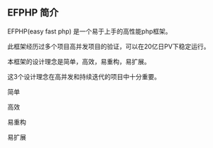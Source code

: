 
## EFPHP 简介

EFPHP(easy fast php) 是一个易于上手的高性能php框架。

此框架经历过多个项目高并发项目的验证，可以在20亿日PV下稳定运行。

本框架的设计理念是简单，高效，易重构，易扩展。

这3个设计理念在高并发和持续迭代的项目中十分重要。

简单

高效

易重构

易扩展